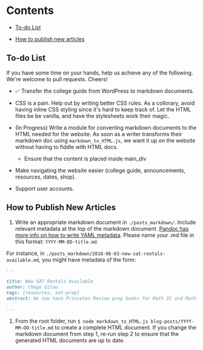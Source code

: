 # Contents

* [To-do List](#kenyans-applying-to-us-universities-to-do-list)

* [How to publish new articles](#how-to-publish-new-articles)

## To-do List

If you have some time on your hands, help us achieve any of the following. We're welcome to pull requests. Cheers!

* :white_check_mark: Transfer the college guide from WordPress to markdown documents.

* CSS is a pain. Help out by writing better CSS rules. As a collorary, avoid having inline CSS styling since it's hard to keep track of. Let the HTML files be be vanilla, and have the stylesheets work their magic.

* (In Progress) Write a module for converting markdown documents to the HTML needed for the website. As soon as a writer transforms their markdown doc using `markdown_to_HTML.js`, we want it up on the website without having to fiddle with HTML docs.

  * Ensure that the content is placed inside main_div

* Make navigating the website easier (college guide, announcements, resources, dates, shop).

* Support user accounts.

## How to Publish New Articles

1. Write an appropriate markdown document in `./posts_markdown/`. Include relevant metadata at the top of the markdown document. [Pandoc has more info on how to write YAML metadata](https://pandoc.org/MANUAL.html). Please name your .md file in this format: `YYYY-MM-DD-title.md`.

  For instance, in `./posts_markdown/2018-06-03-new-sat-rentals-available.md`, you might have metadata of the form:

```markdown
---

title: New SAT Rentals Available
author: Chege Gitau
tags: [resources, sat-prep]
abstract: We now have Princeton Review prep books for Math IC and Math IIC, and Barron's prep books for Biology E/M and Chemistry.

---
```

1. From the root folder, run `$ node markdown_to_HTML.js blog-posts/YYYY-MM-DD-title.md` to create a complete HTML document. If you change the markdown document from step 1, re-run step 2 to ensure that the generated HTML documents are up to date.